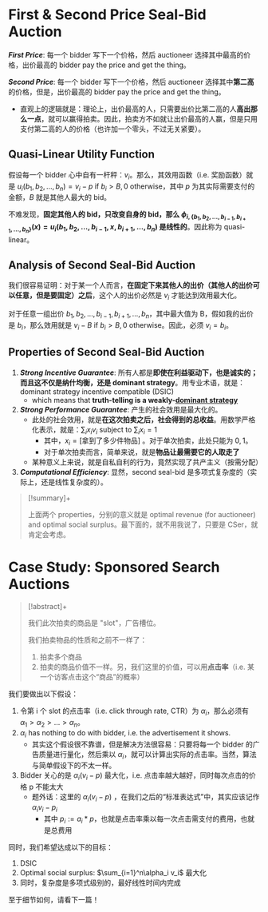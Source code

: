 # First & Second Price Seal-Bid Auction

***First Price***: 每一个 bidder 写下一个价格，然后 auctioneer 选择其中最高的价格，出价最高的 bidder pay the price and get the thing。

***Second Price***: 每一个 bidder 写下一个价格，然后 auctioneer 选择其中**第二高**的价格，但是，出价最高的 bidder pay the price and get the thing。

- 直观上的逻辑就是：理论上，出价最高的人，只需要出价比第二高的人**高出那么一点**，就可以赢得拍卖。因此，拍卖方不如就让出价最高的人赢，但是只用支付第二高的人的价格（也许加一个零头，不过无关紧要）。

## Quasi-Linear Utility Function

假设每一个 bidder 心中自有一杆秤：$v_i$。那么，其效用函数（i.e. 奖励函数）就是 $u_i(b_1, b_2, \dots, b_n) = v_i - p \text{ if } b_i > B, 0 \text{ otherwise}$，其中 $p$ 为其实际需要支付的金额，$B$ 就是其他人最大的 bid。

不难发现，**固定其他人的 bid，只改变自身的 bid，那么 $\phi_{i,\{b_1, b_2, \dots, b_{i-1}, b_{i+1}, \dots, b_n\}}(x) = u_i(b_1, b_2, \dots, b_{i-1}, x, b_{i+1}, \dots, b_n)$ 是线性的**。因此称为 quasi-linear。

## Analysis of Second Seal-Bid Auction

我们很容易证明：对于某一个人而言，**在固定下来其他人的出价（其他人的出价可以任意，但是要固定）之后**，这个人的出价必然是 $v_i$ 才能达到效用最大化。

对于任意一组出价 $b_1, b_2, \dots, b_{i-1}, b_{i+1}, \dots, b_n$，其中最大值为 B，假如我的出价是 $b_i$，那么效用就是 $v_i - B \text{ if } b_i > B, 0 \text{ otherwise}$。因此，必须 $v_i = b_i$。

## Properties of Second Seal-Bid Auction

1. ***Strong Incentive Guarantee***: 所有人都是**即使在利益驱动下，也是诚实的；而且这不仅是纳什均衡，还是 dominant strategy**。用专业术语，就是：dominant strategy incentive compatible (DSIC)
    - which means that **truth-telling is a weakly-[dominant strategy](https://en.wikipedia.org/wiki/Dominant_strategy "Dominant strategy")**
2. ***Strong Performance Guarantee***: 产生的社会效用是最大化的。
    - 此处的社会效用，就是**在这次拍卖之后，社会得到的总收益**。用数学严格化表示，就是：$\sum_{i}x_i v_i \text { subject to } \sum_{i} x_i = 1$
        - 其中，$x_i = \text{[拿到了多少件物品]}$ 。对于单次拍卖，此处只能为 $0, 1$。
        - 对于单次拍卖而言，简单来说，就是**物品让最需要它的人取走了**
    - 某种意义上来说，就是自私自利的行为，竟然实现了共产主义（按需分配）
3. ***Computational Efficiency***: 显然，second seal-bid 是多项式复杂度的（实际上，还是线性复杂度的）。

> [!summary]+ 
> 
> 上面两个 properties，分别的意义就是 optimal revenue (for auctioneer) and optimal social surplus。最下面的，就不用我说了，只要是 CSer，就肯定会考虑。

# Case Study: Sponsored Search Auctions

> [!abstract]+
> 
> 我们此次拍卖的商品是 "slot"，广告槽位。
> 
> 我们拍卖物品的性质和之前不一样了：
> 
> 1. 拍卖多个商品
> 2. 拍卖的商品价值不一样。另，我们这里的价值，可以用**点击率**（i.e. 某一个访客点击这个“商品”的概率）

我们要做出以下假设：

1. 令第 i 个 slot 的点击率（i.e. click through rate, CTR）为 $\alpha_i$，那么必须有 $\alpha_1 > \alpha_2 > \dots > \alpha_n$。
2. $\alpha_i$ has nothing to do with bidder, i.e. the advertisement it shows.
    - 其实这个假设很不靠谱，但是解决方法很容易：只要将每一个 bidder 的广告质量进行量化，然后乘以 $\alpha_i$，就可以计算出实际的点击率。当然，算法与简单假设下的不太一样。
3. Bidder 关心的是 $\alpha_i (v_i - p)$ 最大化，i.e. 点击率越大越好，同时每次点击的价格 p 不能太大
    - 题外话：这里的 $\alpha_i (v_i - p)$ ，在我们之后的“标准表达式”中，其实应该记作 $\alpha_i v_i - p_i$
        - 其中 $p_i := a_i * p$，也就是点击率乘以每一次点击需支付的费用，也就是总费用

同时，我们希望达成以下的目标：

1. DSIC
2. Optimal social surplus: $\sum_{i=1}^n\alpha_i v_i$ 最大化
3. 同时，复杂度是多项式级别的，最好线性时间内完成

至于细节如何，请看下一篇！